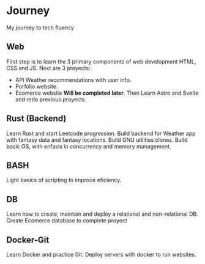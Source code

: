 # Journey
My journey to tech fluency

## Web
First step is to learn the 3 primary components of web development HTML, CSS and JS.
Next are 3 proyects:
- API Weather recommendations with user info.
- Porfolio website.
- Ecomerce website **Will be completed later**.
Then Learn Astro and Svelte and redo previous proyects.

## Rust (Backend)
Learn Rust and start Leetcode progression.
Build backend for Weather app with fantasy data and fantasy locations.
Build GNU utilities clones.
Build basic OS, with enfasis in concurrency and memory management.

## BASH
Light basics of scripting to improce eficiency.

## DB
Learn how to create, maintain and deploy a relational and non-relational DB.
Create Ecomerce database to complete proyect

## Docker-Git
Learn Docker and practice Git.
Deploy servers with docker to run websites.

